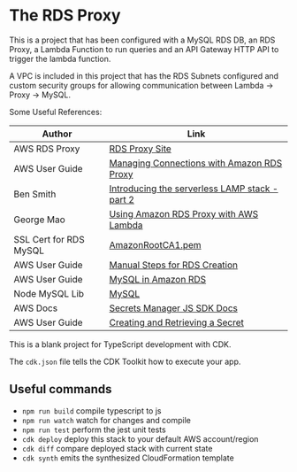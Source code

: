 # The RDS Proxy

This is a project that has been configured with a MySQL RDS DB, an RDS Proxy, a Lambda Function to run queries and an API Gateway HTTP API to trigger the lambda function.

A VPC is included in this project that has the RDS Subnets configured and custom security groups for allowing communication between Lambda -> Proxy -> MySQL.

Some Useful References:

| Author        | Link           |
| ------------- | ------------- |
| AWS RDS Proxy | [RDS Proxy Site](https://aws.amazon.com/rds/proxy/) |
| AWS User Guide | [Managing Connections with Amazon RDS Proxy](https://docs.aws.amazon.com/AmazonRDS/latest/UserGuide/rds-proxy.html)
| Ben Smith   | [Introducing the serverless LAMP stack - part 2](https://aws.amazon.com/blogs/compute/introducing-the-serverless-lamp-stack-part-2-relational-databases/)  |
| George Mao | [Using Amazon RDS Proxy with AWS Lambda](https://aws.amazon.com/blogs/compute/using-amazon-rds-proxy-with-aws-lambda/)
| SSL Cert for RDS MySQL | [AmazonRootCA1.pem](https://www.amazontrust.com/repository/AmazonRootCA1.pem) |
| AWS User Guide | [Manual Steps for RDS Creation](https://docs.aws.amazon.com/AmazonRDS/latest/UserGuide/CHAP_Tutorials.WebServerDB.CreateDBInstance.html) |
| AWS User Guide | [MySQL in Amazon RDS](https://docs.aws.amazon.com/AmazonRDS/latest/UserGuide/CHAP_MySQL.html) |
| Node MySQL Lib | [MySQL](https://github.com/mysqljs/mysql) |
| AWS Docs | [Secrets Manager JS SDK Docs](https://docs.aws.amazon.com/AWSJavaScriptSDK/latest/AWS/SecretsManager.html) |
| AWS User Guide | [Creating and Retrieving a Secret](https://docs.aws.amazon.com/secretsmanager/latest/userguide/tutorials_basic.html) |



This is a blank project for TypeScript development with CDK.

The `cdk.json` file tells the CDK Toolkit how to execute your app.

## Useful commands

 * `npm run build`   compile typescript to js
 * `npm run watch`   watch for changes and compile
 * `npm run test`    perform the jest unit tests
 * `cdk deploy`      deploy this stack to your default AWS account/region
 * `cdk diff`        compare deployed stack with current state
 * `cdk synth`       emits the synthesized CloudFormation template
